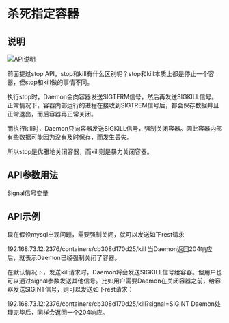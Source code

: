# 杀死指定容器

## 说明

![API说明](C:\Users\93281\Desktop\72a65758-eb6e-4328-b503-fa43140b4f4c.png)

前面提过stop API，stop和kill有什么区别呢？stop和kill本质上都是停止一个容器，但stop和kill做的事情不同。

执行stop时，Daemon会向容器发送SIGTERM信号，然后再发送SIGKILL信号。正常情况下，容器内部运行的进程在接收到SIGTREM信号后，都会保存数据并且正常退出，而后容器再正常关闭。

而执行kill时，Daemon只向容器发送SIGKILL信号，强制关闭容器。因此容器内部有些数据可能因为没有及时保存，而发生丢失。

所以stop是优雅地关闭容器，而kill则是暴力关闭容器。

## API参数用法

Signal信号变量

## API示例

现在假设mysql出现问题，需要强制关闭，就可以发送如下rest请求

192.168.73.12:2376/containers/cb308d170d25/kill
当Daemon返回204响应后，就表示Daemon已经强制关闭了容器。

在默认情况下，发送kill请求时，Daemon将会发送SIGKILL信号给容器。但用户也可以通过signal参数发送其他信号。比如用户需要Daemon在关闭容器之前，给容器发送SIGINT信号，则可以发送如下rest请求：

192.168.73.12:2376/containers/cb308d170d25/kill?signal=SIGINT
Daemon处理完毕后，同样会返回一个204响应。
